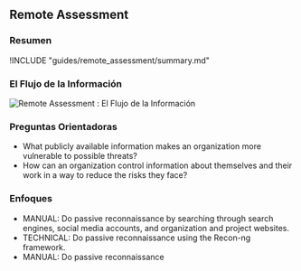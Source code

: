 ## Remote Assessment

### Resumen

!INCLUDE "guides/remote_assessment/summary.md"

### El Flujo de la Información

![Remote Assessment : El Flujo de la Información](images/info_flows/remote_assessment.svg)

### Preguntas Orientadoras

* What publicly available information makes an organization more vulnerable to possible threats?
* How can an organization control information about themselves and their work in a way to reduce the risks they face?

### Enfoques

* MANUAL: Do passive reconnaissance by searching through search engines, social media accounts, and organization and project websites. 
* TECHNICAL: Do passive reconnaissance using the Recon-ng framework.
* MANUAL: Do passive reconnaissance
